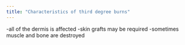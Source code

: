 ```yaml
---
title: "Characteristics of third degree burns"
---
```

-all of the dermis is affected
-skin grafts may be required
-sometimes muscle and bone are destroyed

